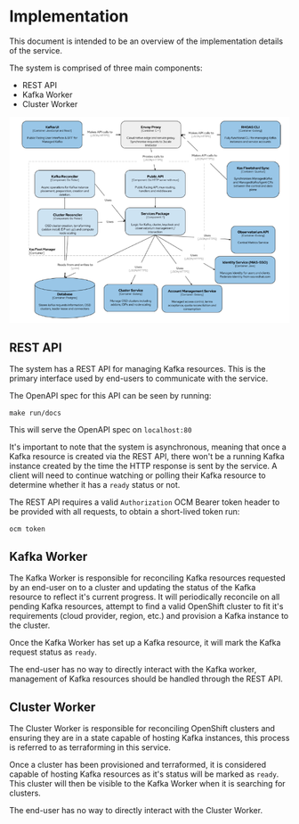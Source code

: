 # Implementation

This document is intended to be an overview of the implementation details of the service.

The system is comprised of three main components:

- REST API
- Kafka Worker
- Cluster Worker

![Component Architecture Diagram](images/kas-fleet-manager-component-architecture.png)

## REST API

The system has a REST API for managing Kafka resources. This is the primary interface used by
end-users to communicate with the service.

The OpenAPI spec for this API can be seen by running:

```
make run/docs
```

This will serve the OpenAPI spec on `localhost:80`

It's important to note that the system is asynchronous, meaning that once a Kafka resource is
created via the REST API, there won't be a running Kafka instance created by the time the HTTP
response is sent by the service. A client will need to continue watching or polling their Kafka
resource to determine whether it has a `ready` status or not.

The REST API requires a valid `Authorization` OCM Bearer token header to be provided with all
requests, to obtain a short-lived token run:

```
ocm token
```

## Kafka Worker

The Kafka Worker is responsible for reconciling Kafka resources requested by an end-user on to a
cluster and updating the status of the Kafka resource to reflect it's current progress. It will
periodically reconcile on all pending Kafka resources, attempt to find a valid OpenShift cluster to
fit it's requirements (cloud provider, region, etc.) and provision a Kafka instance to the cluster.

Once the Kafka Worker has set up a Kafka resource, it will mark the Kafka request status as
`ready`.

The end-user has no way to directly interact with the Kafka worker, management of Kafka resources
should be handled through the REST API.

## Cluster Worker

The Cluster Worker is responsible for reconciling OpenShift clusters and ensuring they are in a
state capable of hosting Kafka instances, this process is referred to as terraforming in this
service.

Once a cluster has been provisioned and terraformed, it is considered capable of hosting Kafka
resources as it's status will be marked as `ready`. This cluster will then be visible to the Kafka
Worker when it is searching for clusters.

The end-user has no way to directly interact with the Cluster Worker.
